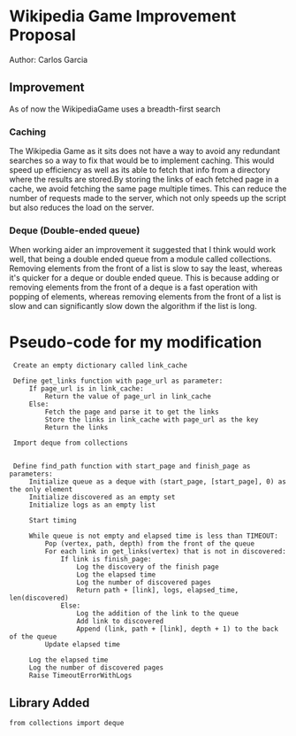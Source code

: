 # Wikipedia Game Improvement Proposal

Author: Carlos Garcia

## Improvement

As of now the WikipediaGame uses a breadth-first search

### Caching
The Wikipedia Game as it sits does not have a way to avoid any redundant searches so a way to fix that would be to implement caching. This would speed up efficiency as well as its able to fetch that info from a directory where the results are stored.By storing the links of each fetched page in a cache, we avoid fetching the same page multiple times. This can reduce the number of requests made to the server, which not only speeds up the script but also reduces the load on the server.

### Deque (Double-ended queue)
When working aider an improvement it suggested that I think would work well, that being a double ended queue from a module called collections. Removing elements from the front of a list is slow to say the least, whereas it's quicker for a deque or double ended queue.  This is because adding or removing elements from the front of a deque is a fast operation with popping of elements, whereas removing elements from the front of a list is slow and can significantly slow down the algorithm if the list is long.


# Pseudo-code for my modification
```
 Create an empty dictionary called link_cache

 Define get_links function with page_url as parameter:
     If page_url is in link_cache:
         Return the value of page_url in link_cache
     Else:
         Fetch the page and parse it to get the links
         Store the links in link_cache with page_url as the key
         Return the links

 Import deque from collections


 Define find_path function with start_page and finish_page as parameters:
     Initialize queue as a deque with (start_page, [start_page], 0) as the only element
     Initialize discovered as an empty set
     Initialize logs as an empty list

     Start timing

     While queue is not empty and elapsed time is less than TIMEOUT:
         Pop (vertex, path, depth) from the front of the queue
         For each link in get_links(vertex) that is not in discovered:
             If link is finish_page:
                 Log the discovery of the finish page
                 Log the elapsed time
                 Log the number of discovered pages
                 Return path + [link], logs, elapsed_time, len(discovered)
             Else:
                 Log the addition of the link to the queue
                 Add link to discovered
                 Append (link, path + [link], depth + 1) to the back of the queue
         Update elapsed time

     Log the elapsed time
     Log the number of discovered pages
     Raise TimeoutErrorWithLogs

```

## Library Added 
```
from collections import deque
```